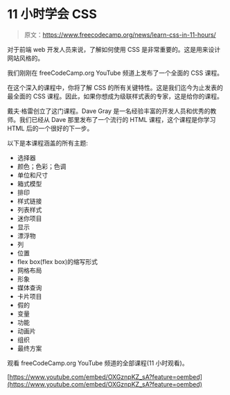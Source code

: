 # 11 小时学会 CSS

> 原文：<https://www.freecodecamp.org/news/learn-css-in-11-hours/>

对于前端 web 开发人员来说，了解如何使用 CSS 是非常重要的。这是用来设计网站风格的。

我们刚刚在 freeCodeCamp.org YouTube 频道上发布了一个全面的 CSS 课程。

在这个深入的课程中，你将了解 CSS 的所有关键特性。这是我们迄今为止发表的最全面的 CSS 课程。因此，如果你想成为级联样式表的专家，这是给你的课程。

戴夫·格雷创立了这门课程。Dave Gray 是一名经验丰富的开发人员和优秀的教师。我们已经从 Dave 那里发布了一个流行的 HTML 课程，这个课程是你学习 HTML 后的一个很好的下一步。

以下是本课程涵盖的所有主题:

*   选择器
*   颜色；色彩；色调
*   单位和尺寸
*   箱式模型
*   排印
*   样式链接
*   列表样式
*   迷你项目
*   显示
*   漂浮物
*   列
*   位置
*   flex box(flex box)的缩写形式
*   网格布局
*   形象
*   媒体查询
*   卡片项目
*   假的
*   变量
*   功能
*   动画片
*   组织
*   最终方案

观看 freeCodeCamp.org YouTube 频道的全部课程(11 小时观看)。

[https://www.youtube.com/embed/OXGznpKZ_sA?feature=oembed](https://www.youtube.com/embed/OXGznpKZ_sA?feature=oembed)